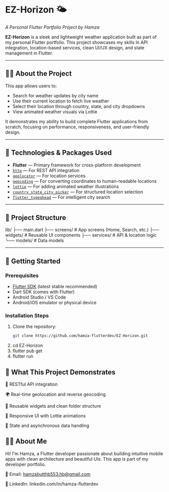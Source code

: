 # EZ-Horizon 🌤️  
*A Personal Flutter Portfolio Project by Hamza*

**EZ-Horizon** is a sleek and lightweight weather application built as part of my personal Flutter portfolio. This project showcases my skills in API integration, location-based services, clean UI/UX design, and state management in Flutter.

---

## 👨‍💻 About the Project

This app allows users to:  
- Search for weather updates by city name  
- Use their current location to fetch live weather  
- Select their location through country, state, and city dropdowns  
- View animated weather visuals via Lottie  

It demonstrates my ability to build complete Flutter applications from scratch, focusing on performance, responsiveness, and user-friendly design.

---

## 🔧 Technologies & Packages Used

- **Flutter** — Primary framework for cross-platform development  
- [`http`](https://pub.dev/packages/http) — For REST API integration  
- [`geolocator`](https://pub.dev/packages/geolocator) — For location services  
- [`geocoding`](https://pub.dev/packages/geocoding) — For converting coordinates to human-readable locations  
- [`lottie`](https://pub.dev/packages/lottie) — For adding animated weather illustrations  
- [`country_state_city_picker`](https://pub.dev/packages/country_state_city_picker) — For structured location selection  
- [`flutter_typeahead`](https://pub.dev/packages/flutter_typeahead) — For intelligent city search  

---

## 📁 Project Structure

lib/
├── main.dart
├── screens/            # App screens (Home, Search, etc.)
├── widgets/            # Reusable UI components
├── services/           # API & location logic
└── models/             # Data models

---

## 🚀 Getting Started

### Prerequisites

- [Flutter SDK](https://flutter.dev/docs/get-started/install) (latest stable recommended)  
- Dart SDK (comes with Flutter)  
- Android Studio / VS Code  
- Android/iOS emulator or physical device  

### Installation Steps

1. Clone the repository:
   ```bash
   git clone https://github.com/hamza-flutterdev/EZ-Horizon.git
2.   cd EZ-Horizon
3.   flutter pub get
4.   flutter run

## 🎯 What This Project Demonstrates

📡 RESTful API integration

🌍 Real-time geolocation and reverse geocoding

🧩 Reusable widgets and clean folder structure

📱 Responsive UI with Lottie animations

🧠 State and asynchronous data handling

## 🙋‍♂️ About Me

Hi! I'm Hamza, a Flutter developer passionate about building intuitive mobile apps with clean architecture and beautiful UIs.
This app is part of my developer portfolio.

📧 Email: hamzabutthb553.hb@gmail.com

💼 LinkedIn: linkedin.com/in/hamza-flutterdev